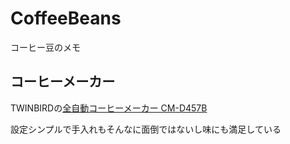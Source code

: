 # CoffeeBeans

コーヒー豆のメモ

## コーヒーメーカー

TWINBIRDの[全自動コーヒーメーカー CM-D457B](http://www.twinbird.jp/products/cmd457.html)

設定シンプルで手入れもそんなに面倒ではないし味にも満足している
